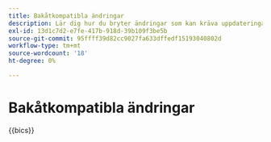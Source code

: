 ```yaml
---
title: Bakåtkompatibla ändringar
description: Lär dig hur du bryter ändringar som kan kräva uppdateringar av din anpassade kod eller tillägg.
exl-id: 13d1c7d2-e7fe-417b-918d-39b109f3be5b
source-git-commit: 95ffff39d82cc9027fa633dffedf15193040802d
workflow-type: tm+mt
source-wordcount: '18'
ht-degree: 0%

---
```


# Bakåtkompatibla ändringar

{{bics}}

